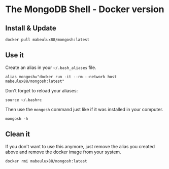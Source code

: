 # The MongoDB Shell - Docker version

## Install & Update

```shell
docker pull mabeulux88/mongosh:latest
```

## Use it

Create an alias in your `~/.bash_aliases` file.

```shell
alias mongosh="docker run -it --rm --network host mabeulux88/mongosh:latest"
```

Don't forget to reload your aliases: 

```shell
source ~/.bashrc
```

Then use the `mongosh` command just like if it was installed in your computer.

```shell
mongosh -h
```

## Clean it

If you don't want to use this anymore, just remove the alias you created above and remove the docker image from your system.

```shell
docker rmi mabeulux88/mongosh:latest
```


